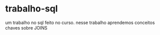 # trabalho-sql
um trabalho no sql feito no curso.
nesse trabalho aprendemos conceitos chaves sobre JOINS

